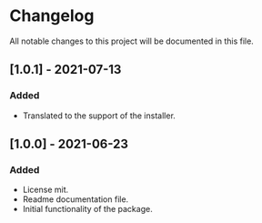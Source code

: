 # ChangelogAll notable changes to this project will be documented in this file.## [1.0.1] - 2021-07-13### Added- Translated to the support of the installer.## [1.0.0] - 2021-06-23### Added- License mit.- Readme documentation file.- Initial functionality of the package.